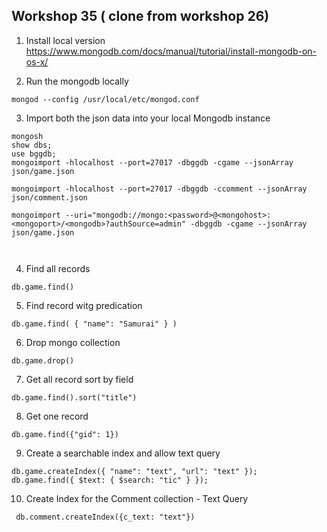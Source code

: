 ## Workshop 35 ( clone from workshop 26)

1. Install local version https://www.mongodb.com/docs/manual/tutorial/install-mongodb-on-os-x/

2. Run the mongodb locally

```
mongod --config /usr/local/etc/mongod.conf
```

3. Import both the json data into your local Mongodb instance

```
mongosh
show dbs;
use bggdb;
mongoimport -hlocalhost --port=27017 -dbggdb -cgame --jsonArray json/game.json

mongoimport -hlocalhost --port=27017 -dbggdb -ccomment --jsonArray json/comment.json
```

```
mongoimport --uri="mongodb://mongo:<password>@<mongohost>:<mongoport>/<mongodb>?authSource=admin" -dbggdb -cgame --jsonArray json/game.json



```

4. Find all records

```
db.game.find()
```

5. Find record witg predication

```
db.game.find( { "name": "Samurai" } )
```

6. Drop mongo collection

```
db.game.drop()
```

7. Get all record sort by field

```
db.game.find().sort("title")
```

8. Get one record

```
db.game.find({"gid": 1})
```

9. Create a searchable index and allow text query

```
db.game.createIndex({ "name": "text", "url": "text" });
db.game.find({ $text: { $search: "tic" } });
```

10. Create Index for the Comment collection - Text Query

```
 db.comment.createIndex({c_text: "text"})
```

